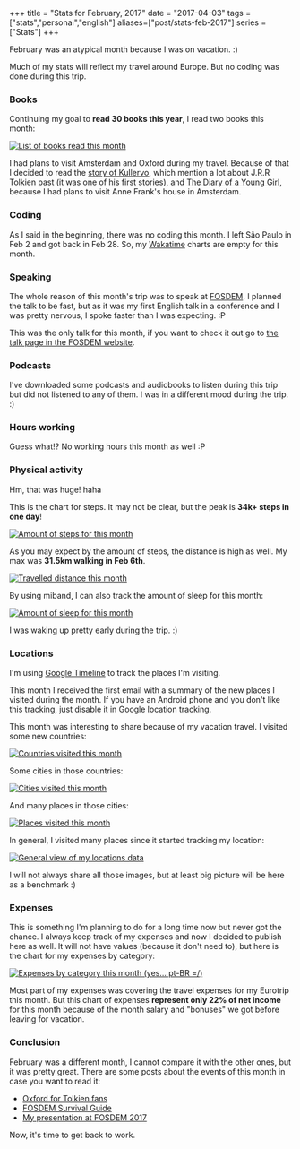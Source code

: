+++
title = "Stats for February, 2017"
date = "2017-04-03"
tags = ["stats","personal","english"]
aliases=["post/stats-feb-2017"]
series = ["Stats"]
+++

February was an atypical month because I was on vacation. :)

Much of my stats will reflect my travel around Europe. But no coding was done during this trip.

### Books

Continuing my goal to **read 30 books this year**, I read two books this month:

[![List of books read this month](/images/stats/2017/feb/goodreads.png "List of books read this month")](https://www.goodreads.com/pothix "")

I had plans to visit Amsterdam and Oxford during my travel. Because of
that I decided to read
the [story of Kullervo](http://amzn.to/2s6lQ8S), which mention a lot
about J.R.R Tolkien past (it was one of his first stories),
and [The Diary of a Young Girl](http://amzn.to/2sx2w7o), because I had
plans to visit Anne Frank's house in Amsterdam.

### Coding

As I said in the beginning, there was no coding this month. I left São Paulo in Feb 2 and got back in Feb 28. So, my [Wakatime](https://wakatime.com/i/PotHix) charts are empty for this month.

### Speaking

The whole reason of this month's trip was to speak
at [FOSDEM](https://fosdem.org/). I planned the talk to be fast, but
as it was my first English talk in a conference and I was pretty
nervous, I spoke faster than I was expecting. :P

This was the only talk for this month, if you want to check it out go to [the talk page in the FOSDEM website](https://fosdem.org/2017/schedule/event/desktops_open_source_behind_web_request/).

### Podcasts

I've downloaded some podcasts and audiobooks to listen during this
trip but did not listened to any of them. I was in a different mood
during the trip. :)

### Hours working

Guess what!? No working hours this month as well :P

### Physical activity

Hm, that was huge! haha

This is the chart for steps. It may not be clear, but the peak is **34k+ steps in one day**!

[![Amount of steps for this month](/images/stats/2017/feb/physical-activity-steps.png "Amount of steps for this month")](/images/stats/2017/feb/physical-activity-steps.png "")

As you may expect by the amount of steps, the distance is high as well. My max was **31.5km walking in Feb 6th**.

[![Travelled distance this month](/images/stats/2017/feb/physical-activity-distance.png "Travelled distance this month")](/images/stats/2017/feb/physical-activity-distance.png "")

By using miband, I can also track the amount of sleep for this month:

[![Amount of sleep for this month](/images/stats/2017/feb/sleep.jpg "Amount of sleep for this month")](/images/stats/2017/jan/sleep.jpg "")

I was waking up pretty early during the trip. :)

### Locations

I'm using [Google Timeline](https://www.google.com.br/maps/timeline)
to track the places I'm visiting.

This month I received the first email with a summary of the new places
I visited during the month. If you have an Android phone and you don't
like this tracking, just disable it in Google location tracking.

This month was interesting to share because of my vacation travel. I
visited some new countries:

[![Countries visited this month](/images/stats/2017/feb/location-countries.png "Countries visited this month")](/images/stats/2017/feb/location-countries.png "")

Some cities in those countries:

[![Cities visited this month](/images/stats/2017/feb/location-cities.png "Cities visited this month")](/images/stats/2017/feb/location-cities.png "")

And many places in those cities:

[![Places visited this month](/images/stats/2017/feb/location-places.png "Places visited this month")](/images/stats/2017/feb/location-places.png "")

In general, I visited many places since it started tracking my
location:

[![General view of my locations data](/images/stats/2017/feb/location-general.png "General view of my locations data")](/images/stats/2017/feb/location-general.png "")

I will not always share all those images, but at least big picture will be here as a benchmark :)

### Expenses

This is something I'm planning to do for a long time now but never got
the chance. I always keep track of my expenses and now I decided to
publish here as well. It will not have values (because it don't need
to), but here is the chart for my expenses by category:

[![Expenses by category this month (yes... pt-BR =/)](/images/stats/2017/feb/expenses.jpg "Expenses by category this month. Categories in pt-BR =/")](/images/stats/2017/feb/expenses.jpg "")

Most part of my expenses was covering the travel expenses for my
Eurotrip this month. But this chart of expenses **represent only 22%
of net income** for this month because of the month salary and
"bonuses" we got before leaving for vacation.

### Conclusion

February was a different month, I cannot compare it with the other ones, but it was pretty great. There are some posts about the events of this month in case you want to read
it:

+ [Oxford for Tolkien fans](http://pothix.com/post/oxford-for-tolkien-fans/)
+ [FOSDEM Survival Guide](http://pothix.com/post/fosdem-survival-guide/)
+ [My presentation at FOSDEM 2017](http://pothix.com/post/my-presentation-at-fosdem-2017/)

Now, it's time to get back to work.

